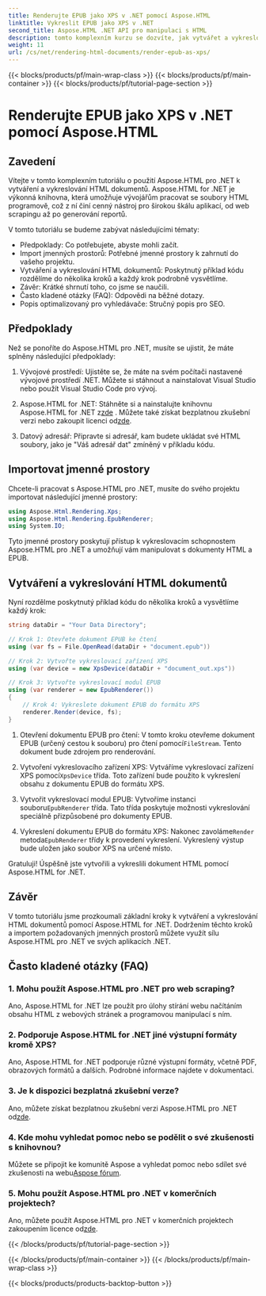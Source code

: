 ```yaml
---
title: Renderujte EPUB jako XPS v .NET pomocí Aspose.HTML
linktitle: Vykreslit EPUB jako XPS v .NET
second_title: Aspose.HTML .NET API pro manipulaci s HTML
description: tomto komplexním kurzu se dozvíte, jak vytvářet a vykreslovat dokumenty HTML pomocí Aspose.HTML for .NET. Ponořte se do světa HTML manipulace, web scraping a další.
weight: 11
url: /cs/net/rendering-html-documents/render-epub-as-xps/
---
```


{{< blocks/products/pf/main-wrap-class >}}
{{< blocks/products/pf/main-container >}}
{{< blocks/products/pf/tutorial-page-section >}}

# Renderujte EPUB jako XPS v .NET pomocí Aspose.HTML


## Zavedení

Vítejte v tomto komplexním tutoriálu o použití Aspose.HTML pro .NET k vytváření a vykreslování HTML dokumentů. Aspose.HTML for .NET je výkonná knihovna, která umožňuje vývojářům pracovat se soubory HTML programově, což z ní činí cenný nástroj pro širokou škálu aplikací, od web scrapingu až po generování reportů.

V tomto tutoriálu se budeme zabývat následujícími tématy:
- Předpoklady: Co potřebujete, abyste mohli začít.
- Import jmenných prostorů: Potřebné jmenné prostory k zahrnutí do vašeho projektu.
- Vytváření a vykreslování HTML dokumentů: Poskytnutý příklad kódu rozdělíme do několika kroků a každý krok podrobně vysvětlíme.
- Závěr: Krátké shrnutí toho, co jsme se naučili.
- Často kladené otázky (FAQ): Odpovědi na běžné dotazy.
- Popis optimalizovaný pro vyhledávače: Stručný popis pro SEO.

## Předpoklady

Než se ponoříte do Aspose.HTML pro .NET, musíte se ujistit, že máte splněny následující předpoklady:

1. Vývojové prostředí: Ujistěte se, že máte na svém počítači nastavené vývojové prostředí .NET. Můžete si stáhnout a nainstalovat Visual Studio nebo použít Visual Studio Code pro vývoj.

2.  Aspose.HTML for .NET: Stáhněte si a nainstalujte knihovnu Aspose.HTML for .NET z[zde](https://releases.aspose.com/html/net/) . Můžete také získat bezplatnou zkušební verzi nebo zakoupit licenci od[zde](https://purchase.aspose.com/buy).

3. Datový adresář: Připravte si adresář, kam budete ukládat své HTML soubory, jako je "Váš adresář dat" zmíněný v příkladu kódu.

## Importovat jmenné prostory

Chcete-li pracovat s Aspose.HTML pro .NET, musíte do svého projektu importovat následující jmenné prostory:

```csharp
using Aspose.Html.Rendering.Xps;
using Aspose.Html.Rendering.EpubRenderer;
using System.IO;
```

Tyto jmenné prostory poskytují přístup k vykreslovacím schopnostem Aspose.HTML pro .NET a umožňují vám manipulovat s dokumenty HTML a EPUB.

## Vytváření a vykreslování HTML dokumentů

Nyní rozdělme poskytnutý příklad kódu do několika kroků a vysvětlíme každý krok:

```csharp
string dataDir = "Your Data Directory";

// Krok 1: Otevřete dokument EPUB ke čtení
using (var fs = File.OpenRead(dataDir + "document.epub"))

// Krok 2: Vytvořte vykreslovací zařízení XPS
using (var device = new XpsDevice(dataDir + "document_out.xps"))

// Krok 3: Vytvořte vykreslovací modul EPUB
using (var renderer = new EpubRenderer())
{
    // Krok 4: Vykreslete dokument EPUB do formátu XPS
    renderer.Render(device, fs);
}
```

1.  Otevření dokumentu EPUB pro čtení: V tomto kroku otevřeme dokument EPUB (určený cestou k souboru) pro čtení pomocí`FileStream`. Tento dokument bude zdrojem pro renderování.

2.  Vytvoření vykreslovacího zařízení XPS: Vytváříme vykreslovací zařízení XPS pomocí`XpsDevice` třída. Toto zařízení bude použito k vykreslení obsahu z dokumentu EPUB do formátu XPS.

3.  Vytvořit vykreslovací modul EPUB: Vytvoříme instanci souboru`EpubRenderer` třída. Tato třída poskytuje možnosti vykreslování speciálně přizpůsobené pro dokumenty EPUB.

4.  Vykreslení dokumentu EPUB do formátu XPS: Nakonec zavoláme`Render` metoda`EpubRenderer` třídy k provedení vykreslení. Vykreslený výstup bude uložen jako soubor XPS na určené místo.

Gratuluji! Úspěšně jste vytvořili a vykreslili dokument HTML pomocí Aspose.HTML for .NET.

## Závěr

V tomto tutoriálu jsme prozkoumali základní kroky k vytváření a vykreslování HTML dokumentů pomocí Aspose.HTML for .NET. Dodržením těchto kroků a importem požadovaných jmenných prostorů můžete využít sílu Aspose.HTML pro .NET ve svých aplikacích .NET.

## Často kladené otázky (FAQ)

### 1. Mohu použít Aspose.HTML pro .NET pro web scraping?

Ano, Aspose.HTML for .NET lze použít pro úlohy stírání webu načítáním obsahu HTML z webových stránek a programovou manipulací s ním.

### 2. Podporuje Aspose.HTML for .NET jiné výstupní formáty kromě XPS?

Ano, Aspose.HTML for .NET podporuje různé výstupní formáty, včetně PDF, obrazových formátů a dalších. Podrobné informace najdete v dokumentaci.

### 3. Je k dispozici bezplatná zkušební verze?

 Ano, můžete získat bezplatnou zkušební verzi Aspose.HTML pro .NET od[zde](https://releases.aspose.com/).

### 4. Kde mohu vyhledat pomoc nebo se podělit o své zkušenosti s knihovnou?

Můžete se připojit ke komunitě Aspose a vyhledat pomoc nebo sdílet své zkušenosti na webu[Aspose fórum](https://forum.aspose.com/).

### 5. Mohu použít Aspose.HTML pro .NET v komerčních projektech?

 Ano, můžete použít Aspose.HTML pro .NET v komerčních projektech zakoupením licence od[zde](https://purchase.aspose.com/buy).


{{< /blocks/products/pf/tutorial-page-section >}}

{{< /blocks/products/pf/main-container >}}
{{< /blocks/products/pf/main-wrap-class >}}

{{< blocks/products/products-backtop-button >}}
